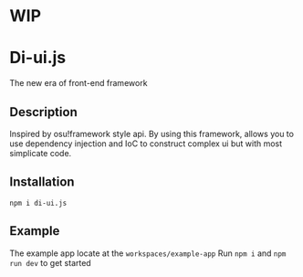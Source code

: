# WIP

# Di-ui.js
The new era of front-end framework

## Description
Inspired by osu!framework style api.
By using this framework, allows you to use dependency injection and IoC to construct complex ui but with most simplicate code. 

## Installation
`npm i di-ui.js`

## Example
The example app locate at the `workspaces/example-app`
Run `npm i` and `npm run dev` to get started

